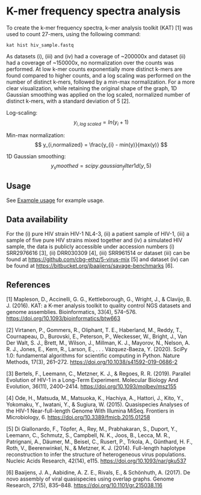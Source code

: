 # K-mer frequency spectra analysis

To create the k-mer frequency spectra, k-mer analysis toolkit (KAT) [1] was used to count 27-mers, using the following command:

```
kat hist hiv_sample.fastq
```

As datasets (i), (iii) and (iv) had  a coverage of ~200000x and dataset (ii) had a coverage of ~150000x, no normalization over the counts was performed. At low k-mer counts exponentially more distinct k-mers are found compared to higher counts, and a log scaling was performed on the number of distinct k-mers, followed by a min-max normalization. For a more clear visualization, while retaining the original shape of the graph, 1D Gaussian smoothing was applied on the log scaled, normalized number of distinct k-mers, with a standard deviation of 5 [2].

Log-scaling:
$$
y_{i,log\ scaled} = ln(y_i+1)
$$

Min-max normalization:
$$
y_{i,normalized} = \frac{y_{i} - min(y)}{max(y)}
$$

1D Gaussian smoothing:
$$
y_smoothed = scipy.gaussian_filter1d(y, 5)
$$


## Usage
See [Example usage](src/example.ipynb) for example usage.

## Data availability
For the (i) pure HIV strain HIV-1 NL4-3, (ii) a patient sample of HIV-1, (iii) a sample of five pure HIV strains mixed together and (iv) a simulated HIV sample, the data is publicly accessible under accession numbers (i) SRR2976616 [3], (ii) DRR030309 [4], (iii) SRR961514 or dataset (iii) can be found at https://github.com/cbg-ethz/5-virus-mix [5] and dataset (iv) can be found at https://bitbucket.org/jbaaijens/savage-benchmarks [6].

## References
[1] Mapleson, D., Accinelli, G. G., Kettleborough, G., Wright, J., & Clavijo, B. J. (2016). KAT: a K-mer analysis toolkit to quality control NGS datasets and genome assemblies. Bioinformatics, 33(4), 574–576. https://doi.org/10.1093/bioinformatics/btw663

[2] Virtanen, P., Gommers, R., Oliphant, T. E., Haberland, M., Reddy, T., Cournapeau, D., Burovski, E., Peterson, P., Weckesser, W., Bright, J., Van Der Walt, S. J., Brett, M., Wilson, J., Millman, K. J., Mayorov, N., Nelson, A. R. J., Jones, E., Kern, R., Larson, E., . . . Vázquez-Baeza, Y. (2020). SciPy 1.0: fundamental algorithms for scientific computing in Python. Nature Methods, 17(3), 261–272. https://doi.org/10.1038/s41592-019-0686-2

[3] Bertels, F., Leemann, C., Metzner, K. J., & Regoes, R. R. (2019). Parallel Evolution of HIV-1 in a Long-Term Experiment. Molecular Biology And Evolution, 36(11), 2400–2414. https://doi.org/10.1093/molbev/msz155

[4] Ode, H., Matsuda, M., Matsuoka, K., Hachiya, A., Hattori, J., Kito, Y., Yokomaku, Y., Iwatani, Y., & Sugiura, W. (2015). Quasispecies Analyses of the HIV-1 Near-full-length Genome With Illumina MiSeq. Frontiers in Microbiology, 6. https://doi.org/10.3389/fmicb.2015.01258

[5] Di Giallonardo, F., Töpfer, A., Rey, M., Prabhakaran, S., Duport, Y., Leemann, C., Schmutz, S., Campbell, N. K., Joos, B., Lecca, M. R., Patrignani, A., Däumer, M., Beisel, C., Rusert, P., Trkola, A., Günthard, H. F., Roth, V., Beerenwinkel, N., & Metzner, K. J. (2014). Full-length haplotype reconstruction to infer the structure of heterogeneous virus populations. Nucleic Acids Research, 42(14), e115. https://doi.org/10.1093/nar/gku537

[6] Baaijens, J. A., Aabidine, A. Z. E., Rivals, E., & Schönhuth, A. (2017). De novo assembly of viral quasispecies using overlap graphs. Genome Research, 27(5), 835–848. https://doi.org/10.1101/gr.215038.116
